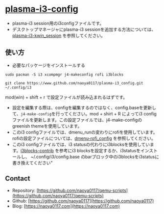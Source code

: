 # [plasma-i3-config](https://github.com/naoya0117/plasma-i3-config)
- plasma-i3 session用のi3configファイルです。
- デスクトップマネージャにplasma-i3 sessionを追加する方法については、
[plasma-i3-kwin_session](https://www.github.com/naoya0117/plasma-i3-kwin_sessions.git) を参照してください。

## 使い方
- 必要なパッケージをインストールする
```
sudo pacman -S i3 xcompmgr j4-makeconfig rofi i3blocks
```
```
git clone https://www.github.com/naoya0117/plasma-i3_config.git ~/.config/i3
```
mod(win) + shift + r で設定ファイルが読み込まれるはずです。
- 設定を編集する際は、configを編集するのではなく、config.baseを更新して、```j4-make-config```を行ってください。mod + shirt + R によってi3 configファイルを更新します。この設定ファイルでは、j4-make-configのgreenish themeを使用しています。
- このi3 configファイルでは、dmenu_runの変わりにrofiを使用しています。
  rofiの設定ファイルについては、[dmenu-rofi_config](https://www.github.com/naoya0117/dmenu-rofi_config.git) を参照してください。
- このi3 configファイルでは、i3 statusの代わりにi3blocksを使用しています。[i3blocks-contrib](https://github.com/vivien/i3blocks-contrib) を参考にi3 blocksを設定するか、i3statusをインストールし、 ~/.config/i3/config.base のbarブロック中のi3blocksをi3statusに書き換えてください"
## Contact
  
- Repository: [https://github.com/naoya0117/qemu-scripts](https://github.com/naoya0117/qemu-scripts)
- Github: [https://github.com/naoya0117](https://github.com/naoya0117)
- Blog: [https://naoya0117.com](https://naoya0117.com)
